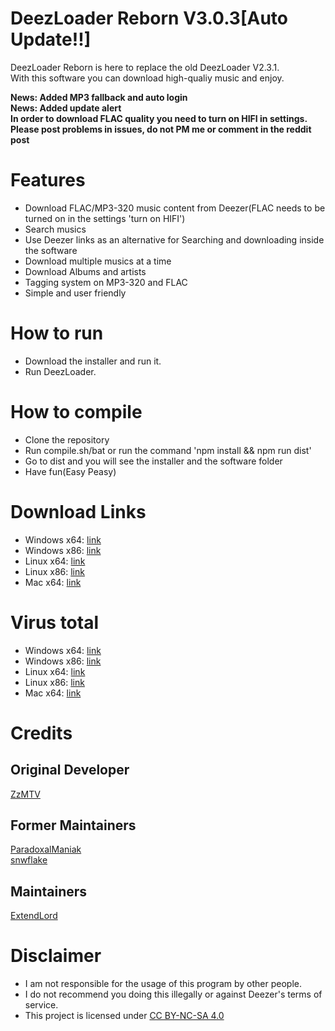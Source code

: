 # DeezLoader Reborn V3.0.3[Auto Update!!]
DeezLoader Reborn is here to replace the old DeezLoader V2.3.1.<br/>
With this software you can download high-qualiy music and enjoy.

**News: Added MP3 fallback and auto login**<br/>
**News: Added update alert**<br/>
**In order to download FLAC quality you need to turn on HIFI in settings.**<br/>
**Please post problems in issues, do not PM me or comment in the reddit post**

# Features
- Download FLAC/MP3-320 music content from Deezer(FLAC needs to be turned on in the settings 'turn on HIFI')
- Search musics
- Use Deezer links as an alternative for Searching and downloading inside the software
- Download multiple musics at a time
- Download Albums and artists
- Tagging system on MP3-320 and FLAC
- Simple and user friendly

# How to run
- Download the installer and run it.
- Run DeezLoader.

# How to compile
- Clone the repository
- Run compile.sh/bat or run the command 'npm install && npm run dist'
- Go to dist and you will see the installer and the software folder
- Have fun(Easy Peasy)

# Download Links
- Windows x64: [link](https://mega.nz/#!8NcTwBBD!Bpqy5XPMZLkkGRzoaEN3EhkwhhQZuDrCPecz7PG_Szg)
- Windows x86: [link](https://mega.nz/#!cQdyAZoB!LuFJBdYR0s79ec8BAADpl_b58aPG-xBreipmWWtHpD0)
- Linux x64: [link](https://mega.nz/#!1AFRRZ5K!ZeY_ykhvK0ry2cQUKiBbSPpxCdXFkfhLyqkFkF8z98g)
- Linux x86: [link](https://mega.nz/#!xIM1HaKT!8L2rexPCKCITXv1tkKzm0Tg63LzcLTn-V2V5srudKPA)
- Mac x64: [link](https://mega.nz/#!Jc80hbQQ!8T85qvIGfhFXl2iKChSCoX5SfsMIpPcBPPUEvkaoPOk)

# Virus total
- Windows x64: [link](https://www.virustotal.com/#/file/cb8989df5e13952bb142d8193e485b3e17d03148d1898cbdd8a6219e23acc01e)
- Windows x86: [link](https://www.virustotal.com/#/file/4cdcc1e1e453fefe1de279c3a7f1a5c21e518269964c23ac2512680c60e7e1da)
- Linux x64: [link](https://www.virustotal.com/#/file/671171440ab27e906ca73ab8ccb7d6d629cf9820dbab5b7109921a9ccf357791)
- Linux x86: [link](https://www.virustotal.com/#/file/e06cad3cbd18839dae78ef30a67e40174d154660e7296374656fae44b66614fb)
- Mac x64: [link](https://www.virustotal.com/#/file/ed2539a7834df51e4d816b09e65e3ab8022e836d9212bf900f91c054fa6daffa)

# Credits
## Original Developer
[ZzMTV](https://boerse.to/members/zzmtv.3378614/)

## Former Maintainers
[ParadoxalManiak](https://github.com/ParadoxalManiak)<br/>
[snwflake](https://github.com/snwflake)

## Maintainers
[ExtendLord](https://github.com/ExtendLord)

# Disclaimer
- I am not responsible for the usage of this program by other people.
- I do not recommend you doing this illegally or against Deezer's terms of service.
- This project is licensed under [CC BY-NC-SA 4.0](https://creativecommons.org/licenses/by-nc-sa/4.0/)
